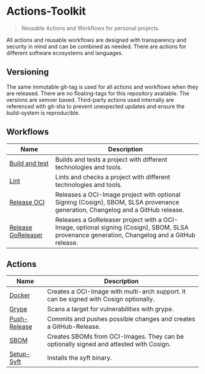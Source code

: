 # Actions-Toolkit

> Reusable Actions and Workflows for personal projects.

All actions and reusable workflows are designed with transparency and security in mind and can be combined as needed. There are actions for different software ecosystems and languages.

## Versioning

The same immutable git-tag is used for all actions and workflows when they are released. There are no floating-tags for this repository available. The versions are semver based. Third-party actions used internally are referenced with git-sha to prevent unexpected updates and ensure the build-system is reproducible.

## Workflows

| Name                                                                     | Description |
| ------------------------------------------------------------------------ | ----------- |
| [Build and test](.github/workflows/toolkit-build-test.yml)   | Builds and tests a project with different technologies and tools. |
| [Lint](.github/workflows/toolkit-lint.yml)   | Lints and checks a project with different technologies and tools. |
| [Release OCI](.github/workflows/toolkit-release-oci.yml)                 | Releases a OCI-Image project with optional Signing (Cosign), SBOM, SLSA provenance generation, Changelog and a GitHub release. |
| [Release GoReleaser](.github/workflows/toolkit-release-goreleaser.yml)   | Releases a GoReleaser project with a OCI-Image, optional signing (Cosign), SBOM, SLSA provenance generation, Changelog and a GitHub release. |

## Actions

| Name                                   | Description                                                                            |
| -------------------------------------- | -------------------------------------------------------------------------------------- |
| [Docker](docker/README.md)             | Creates a OCI-Image with multi-arch support. It can be signed with Cosign optionally.  |
| [Grype](grype/README.md)               | Scans a target for vulnerabilities with grype.                                         |
| [Push-Release](push-release/README.md) | Commits and pushes possible changes and creates a GitHub-Release.                      |
| [SBOM](sbom/README.md)                 | Creates SBOMs from OCI-Images. They can be optionally signed and attested with Cosign. |
| [Setup-Syft](setup-syft/README.md)     | Installs the syft binary.                                                              |
